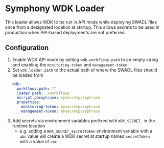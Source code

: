 # Symphony WDK Loader
This loader allows WDK to be run in API mode while deploying SWADL files once from a designated location at startup.
This allows secrets to be used in production when API-based deployments are not preferred.

## Configuration
1. Enable WDK API mode by setting `wdk.workflows.path` to an empty string and enabling the `monitoring-token` and `management-token` 
2. Set `wdk.loader.path` to the actual path of where the SWADL files should be loaded from
    ````yaml
    wdk:
      workflows.path: ""
      loader.path: ./workflows
      encrypt.passphrase: mysecretpassphrase
      properties:
        monitoring-token: mysecretpassphrase
        management-token: mysecretpassphrase
    ````
3. Add secrets via environment variables prefixed with `WDK_SECRET_` in the runtime location 
   - e.g. adding a `WDK_SECRET_secretToken` environment variable with a `abc` value will create a WDK secret at startup named `secretToken` with a value of `abc` 
